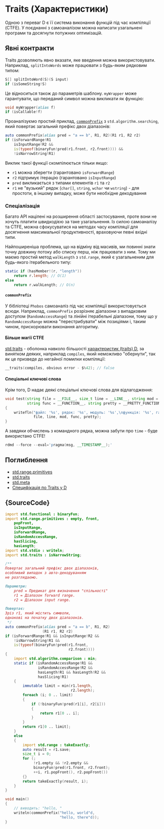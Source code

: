 # Traits (Характеристики)

Одною з переваг D є її система виконання функцій під час компіляції (CTFE).
У поєднанні з самоаналізом можна написати узагальнені програми та
досягнути потужних оптимізацій.

## Явні контракти

Traits дозволяють явно вказати, яке введення можна використовувати.
Наприклад, `splitIntoWords` може працювати з будь-яким рядковим типом:

```d
S[] splitIntoWord(S)(S input)
if (isSomeString!S)
```

Це відноситься також до параметрів шаблону. `myWrapper` може гарантувати,
що переданий символ можна викликати як функцію:

```d
void myWrapper(alias f)
if (isCallable!f)
```

Проаналізуємо простий приклад, [`commonPrefix`](https://dlang.org/phobos/std_algorithm_searching.html#.commonPrefix)
з `std.algorithm.searching`, який повертає загальний префікс двох діапазонів:

```d
auto commonPrefix(alias pred = "a == b", R1, R2)(R1 r1, R2 r2)
if (isForwardRange!R1
    isInputRange!R2 &&
    is(typeof(binaryFun!pred(r1.front, r2.front)))) &&
    !isNarrowString!R1)
```

Виклик такої функції скомпілюється тільки якщо:

- `r1` можна зберегти (гарантовано `isForwardRange`)
- `r2` підтримує ітерацію (гарантовано `isInputRange`)
- `pred` викликається з типами елементів `r1` та `r2`
- `r1` не "вузький" рядок (`char[]`, `string`, `wchar` чи `wstring`) - для простоти, в іншому випадку, може бути необхідне декодування

### Спеціалізація

Багато API націлені на розширення області застосування, проте вони
не хочуть платити швидкодією за таке узагальнення.
Із силою самоаналізу та CTFE, можна сфокусуватися на методах
часу компіляції для досягнення максимальної продуктивності, враховуючи
певні вхідні типи.

Найпоширеніша проблема, що на відміну від масивів, ми повинні знати
точну довжину потоку або списку перш, ніж працювати з ним.
Тому ми маємо простий метод `walkLength` з `std.range`,
який є узагальненим для будь-якого ітерабельного типу:

```d
static if (hasMember!(r, "length"))
    return r.length; // O(1)
else
    return r.walkLength; // O(n)
```

#### `commonPrefix`

У бібліотеці `Phobos` самоаналіз під час компіляції використовується
всюди. Наприклад, `сommonPrefix` розрізняє діапазони з випадковим
доступом (`RandomAccessRange`) та лінійні ітерабельні діапазони, тому
що у `RandomAccessRange` можна "перестрибувати" між позиціями і, таким
чином, прискорювати виконання алгоритму.

#### Більше магії CTFE

[std.traits](https://dlang.org/phobos/std_traits.html) - оболонка навколо
більшості [характеристик (traits) D](https://dlang.org/spec/traits.html),
за винятком деяких, наприклад `compiles`, який неможливо "обернути",
так як це призведе до негайної помилки компіляції:

```d
__traits(compiles, obvious error - $%42); // false
```

#### Спеціальні ключові слова

Крім того, D надає деякі спеціальні ключові слова для відлагодження:

```d
void test(string file = __FILE__, size_t line = __LINE__, string mod = __MODULE__,
          string func = __FUNCTION__, string pretty = __PRETTY_FUNCTION__)
{
    writefln("файл: '%s', рядок: '%s', модуль: '%s',\nфункція: '%s', гарна функція: '%s'",
             file, line, mod, func, pretty);
}
```

А завдяки обчислень з командного рядка, можна забути про `time` - буде
використано CTFE!

```d
rdmd --force --eval='pragma(msg, __TIMESTAMP__);'
```

## Поглиблення

- [std.range.primitives](https://dlang.org/phobos/std_range_primitives.html)
- [std.traits](https://dlang.org/phobos/std_traits.html)
- [std.meta](https://dlang.org/phobos/std_meta.html)
- [Специфікація по Traits у D](https://dlang.org/spec/traits.html)

## {SourceCode}

```d
import std.functional : binaryFun;
import std.range.primitives : empty, front,
    popFront,
    isInputRange,
    isForwardRange,
    isRandomAccessRange,
    hasSlicing,
    hasLength;
import std.stdio : writeln;
import std.traits : isNarrowString;

/**
Повертає загальний префікс двох діапазонів,
особливий випадок з авто-декодуванням
не розглядаємо.

Параметри:
    pred = Предикат для визначення "спільності"
    r1 = Діапазон forward range.
    r2 = Діапазон input range.

Повертає:
Зріз r1, який містить символи,
однакові на початку двох діапазонів.
 */
auto commonPrefix(alias pred = "a == b", R1, R2)
                 (R1 r1, R2 r2)
if (isForwardRange!R1 && isInputRange!R2 &&
    !isNarrowString!R1 &&
    is(typeof(binaryFun!pred(r1.front,
                             r2.front))))
{
    import std.algorithm.comparison : min;
    static if (isRandomAccessRange!R1 &&
               isRandomAccessRange!R2 &&
               hasLength!R1 && hasLength!R2 &&
               hasSlicing!R1)
    {
        immutable limit = min(r1.length,
                              r2.length);
        foreach (i; 0 .. limit)
        {
            if (!binaryFun!pred(r1[i], r2[i]))
            {
                return r1[0 .. i];
            }
        }
        return r1[0 .. limit];
    }
    else
    {
        import std.range : takeExactly;
        auto result = r1.save;
        size_t i = 0;
        for (;
             !r1.empty && !r2.empty &&
             binaryFun!pred(r1.front, r2.front);
             ++i, r1.popFront(), r2.popFront())
        {}
        return takeExactly(result, i);
    }
}

void main()
{
    // виводить: "hello, "
    writeln(commonPrefix("hello, world"d,
                         "hello, there"d));
}
```
